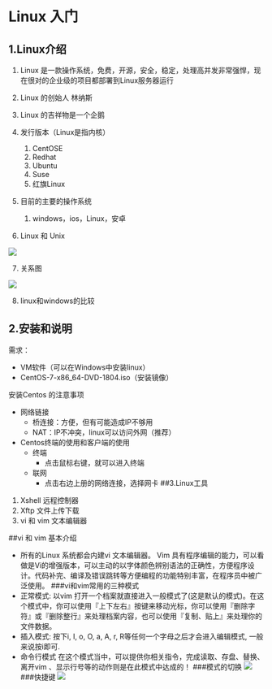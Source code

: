 

# Linux 入门

## 1.Linux介绍

1. Linux 是一款操作系统，免费，开源，安全，稳定，处理高并发非常强悍，现在很对的企业级的项目都部署到Linux服务器运行

2. Linux 的创始人 林纳斯

3. Linux 的吉祥物是一个企鹅

4. 发行版本（Linux是指内核）

   1. CentOSE
   2. Redhat
   3. Ubuntu
   4. Suse
   5. 红旗Linux 

5. 目前的主要的操作系统

   1. windows，ios，Linux，安卓

6. Linux 和 Unix

 ![![](https://upload-images.jianshu.io/upload_images/13055171-86891cd5e18c6ccb.jpg?imageMogr2/auto-orient/strip%7CimageView2/2/w/1240)
](https://upload-images.jianshu.io/upload_images/13055171-83186eef016fc8d6.png?imageMogr2/auto-orient/strip%7CimageView2/2/w/1240)


7. 关系图

 ![](https://upload-images.jianshu.io/upload_images/13055171-af62afa29e278856.jpg?imageMogr2/auto-orient/strip%7CimageView2/2/w/1240)


8. linux和windows的比较

## 2.安装和说明

需求：

- VM软件（可以在Windows中安装linux）
- CentOS-7-x86_64-DVD-1804.iso（安装镜像）

安装Centos 的注意事项

- 网络链接
  - 桥连接：方便，但有可能造成IP不够用
  - NAT：IP不冲突，linux可以访问外网（推荐）
- Centos终端的使用和客户端的使用
  - 终端
    - 点击鼠标右键，就可以进入终端
  - 联网
    - 点击右边上册的网络连接，选择网卡
##3.Linux工具
1. Xshell
    远程控制器
2. Xftp
    文件上传下载
3. vi 和 vim
    文本编辑器

##vi 和 vim 基本介绍
* 所有的Linux 系统都会内建vi 文本编辑器。
  Vim 具有程序编辑的能力，可以看做是Vi的增强版本，可以主动的以字体颜色辨别语法的正确性，方便程序设计。代码补完、编译及错误跳转等方便编程的功能特别丰富，在程序员中被广泛使用。
###vi和vim常用的三种模式
* 正常模式:
以vim 打开一个档案就直接进入一般模式了(这是默认的模式)。在这个模式中，你可以使用『上下左右』按键来移动光标，你可以使用『删除字符』或『删除整行』来处理档案内容，也可以使用『复制、贴上』来处理你的文件数据。
* 插入模式:
按下i, I, o, O, a, A, r, R等任何一个字母之后才会进入编辑模式, 一般来说按i即可.
* 命令行模式
在这个模式当中，可以提供你相关指令，完成读取、存盘、替换、离开vim 、显示行号等的动作则是在此模式中达成的！
###模式的切换
![](https://upload-images.jianshu.io/upload_images/13055171-7f89447c72ae8a2e.png?imageMogr2/auto-orient/strip%7CimageView2/2/w/1240)
###快捷键
![](https://upload-images.jianshu.io/upload_images/13055171-6c4aedd0d88dd369.jpg?imageMogr2/auto-orient/strip%7CimageView2/2/w/1240)


